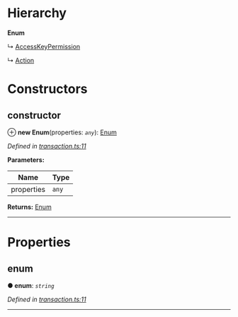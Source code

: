 

# Hierarchy

**Enum**

↳  [AccessKeyPermission](_transaction_.accesskeypermission.md)

↳  [Action](_transaction_.action.md)

# Constructors

<a id="constructor"></a>

##  constructor

⊕ **new Enum**(properties: *`any`*): [Enum](_transaction_.enum.md)

*Defined in [transaction.ts:11](https://github.com/nearprotocol/nearlib/blob/b6e94a8/src.ts/transaction.ts#L11)*

**Parameters:**

| Name | Type |
| ------ | ------ |
| properties | `any` |

**Returns:** [Enum](_transaction_.enum.md)

___

# Properties

<a id="enum"></a>

##  enum

**● enum**: *`string`*

*Defined in [transaction.ts:11](https://github.com/nearprotocol/nearlib/blob/b6e94a8/src.ts/transaction.ts#L11)*

___

